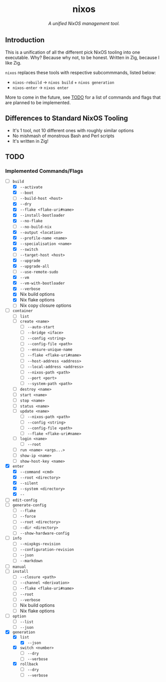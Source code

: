 <h1 align="center">nixos</h1>
<h6 align="center">A unified NixOS management tool.</h6>

## Introduction

This is a unification of all the different pick NixOS tooling into one executable.
Why? Because why not, to be honest. Written in Zig, because I like Zig.

`nixos` replaces these tools with respective subcommmands, listed below:

- `nixos-rebuild` → `nixos build` + `nixos generation`
- `nixos-enter` → `nixos enter`

More to come in the future, see [TODO](#todo) for a list
of commands and flags that are planned to be implemented.

## Differences to Standard NixOS Tooling

- It's 1 tool, not 10 different ones with roughly similar options
- No mishmash of monstrous Bash and Perl scripts
- It's written in Zig!

## TODO

### Implemented Commands/Flags

- [ ] `build`
  - [x] `--activate`
  - [x] `--boot`
  - [ ] `--build-host <host>`
  - [x] `--dry`
  - [x] `--flake <flake-uri#name>`
  - [x] `--install-bootloader`
  - [x] `--no-flake`
  - [ ] `--no-build-nix`
  - [x] `--output <location>`
  - [x] `--profile-name <name>`
  - [x] `--specialisation <name>`
  - [x] `--switch`
  - [ ] `--target-host <host>`
  - [x] `--upgrade`
  - [x] `--upgrade-all`
  - [ ] `--use-remote-sudo`
  - [x] `--vm`
  - [x] `--vm-with-bootloader`
  - [x] `--verbose`
  - [x] Nix build options
  - [x] Nix flake options
  - [ ] Nix copy closure options
- [ ] `container`
  - [ ] `list`
  - [ ] `create <name>`
    - [ ] `--auto-start`
    - [ ] `--bridge <iface>`
    - [ ] `--config <string>`
    - [ ] `--config-file <path>`
    - [ ] `--ensure-unique-name`
    - [ ] `--flake <flake-uri#name>`
    - [ ] `--host-address <address>`
    - [ ] `--local-address <address>`
    - [ ] `--nixos-path <path>`
    - [ ] `--port <port>`
    - [ ] `--system-path <path>`
  - [ ] `destroy <name>`
  - [ ] `start <name>`
  - [ ] `stop <name>`
  - [ ] `status <name>`
  - [ ] `update <name>`
    - [ ] `--nixos-path <path>`
    - [ ] `--config <string>`
    - [ ] `--config-file <path>`
    - [ ] `--flake <flake-uri#name>`
  - [ ] `login <name>`
    - [ ] `--root`
  - [ ] `run <name> <args...>`
  - [ ] `show-ip <name>`
  - [ ] `show-host-key <name>`
- [x] `enter`
  - [x] `--command <cmd>`
  - [x] `--root <directory>`
  - [x] `--silent`
  - [x] `--system <directory>`
  - [x] `--`
- [ ] `edit-config`
- [ ] `generate-config`
  - [ ] `--flake`
  - [ ] `--force`
  - [ ] `--root <directory>`
  - [ ] `--dir <directory>`
  - [ ] `--show-hardware-config`
- [ ] `info`
  - [ ] `--nixpkgs-revision`
  - [ ] `--configuration-revision`
  - [ ] `--json`
  - [ ] `--markdown`
- [ ] `manual`
- [ ] `install`
  - [ ] `--closure <path>`
  - [ ] `--channel <derivation>`
  - [ ] `--flake <flake-uri#name>`
  - [ ] `--root`
  - [ ] `--verbose`
  - [ ] Nix build options
  - [ ] Nix flake options
- [ ] `option`
  - [ ] `--list`
  - [ ] `--json`
- [x] `generation`
  - [x] `list`
    - [x] `--json`
  - [x] `switch <number>`
    - [ ] `--dry`
    - [ ] `--verbose`
  - [x] `rollback`
    - [ ] `--dry`
    - [ ] `--verbose`
